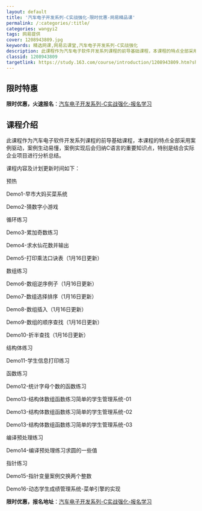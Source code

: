 ```yaml
---
layout: default
title: '汽车电子开发系列-C实战强化-限时优惠-网易精品课'
permalink: /:categories/:title/
categories: wangyi2
tags: 网易提供
cover: 1208943809.jpg
keywords: 精选网课,网易云课堂,汽车电子开发系列-C实战强化
description: 此课程作为汽车电子软件开发系列课程的前导基础课程，本课程的特点全部采用案例驱动，案例生动易懂，案例实现后会归纳C语言的重
classid: 1208943809
targetlink: https://study.163.com/course/introduction/1208943809.htm?share=1&shareId=1025206652&utm_campaign=share&utm_medium=iphoneShare&utm_source=&utm_u=1025206652
---
```


## 限时特惠

**限时优惠，火速报名**：[汽车电子开发系列-C实战强化-报名学习](https://study.163.com/course/introduction/1208943809.htm?share=1&shareId=1025206652&utm_campaign=share&utm_medium=iphoneShare&utm_source=&utm_u=1025206652)

## 课程介绍

此课程作为汽车电子软件开发系列课程的前导基础课程，本课程的特点全部采用案例驱动，案例生动易懂，案例实现后会归纳C语言的重要知识点，特别是结合实际企业项目进行分析总结。

课程内容及计划更新时间如下：

预热

Demo1-早市大妈买菜系统

Demo2-猜数字小游戏

循环练习

Demo3-累加奇数练习

Demo4-求水仙花数并输出

Demo5-打印乘法口诀表（1月16日更新）

数组练习

Demo6-数组逆序例子（1月16日更新）

Demo7-数组选择排序（1月16日更新）

Demo8-数组插入（1月16日更新）

Demo9-数组的顺序查找（1月16日更新）

Demo10-折半查找（1月16日更新）

结构体练习

Demo11-学生信息打印练习

函数练习

Demo12-统计字母个数的函数练习

Demo13-结构体数组函数练习简单的学生管理系统-01

Demo13-结构体数组函数练习简单的学生管理系统-02

Demo13-结构体数组函数练习简单的学生管理系统-03

编译预处理练习

Demo14-编译预处理练习求圆的一些值

指针练习

Demo15-指针变量案例交换两个整数

Demo16-动态学生成绩管理系统-菜单引擎的实现

**限时优惠，报名地址**：[汽车电子开发系列-C实战强化-报名学习](https://study.163.com/course/introduction/1208943809.htm?share=1&shareId=1025206652&utm_campaign=share&utm_medium=iphoneShare&utm_source=&utm_u=1025206652)

